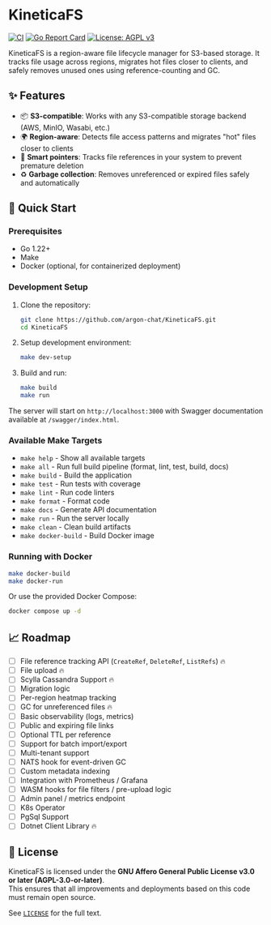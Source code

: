 # KineticaFS

[![CI](https://github.com/argon-chat/KineticaFS/actions/workflows/ci.yml/badge.svg)](https://github.com/argon-chat/KineticaFS/actions/workflows/ci.yml)
[![Go Report Card](https://goreportcard.com/badge/github.com/argon-chat/KineticaFS)](https://goreportcard.com/report/github.com/argon-chat/KineticaFS)
[![License: AGPL v3](https://img.shields.io/badge/License-AGPL_v3-blue.svg)](https://www.gnu.org/licenses/agpl-3.0)

KineticaFS is a region-aware file lifecycle manager for S3-based storage. It tracks file usage across regions, migrates
hot files closer to clients, and safely removes unused ones using reference-counting and GC.

## ✨ Features

- 📦 **S3-compatible**: Works with any S3-compatible storage backend (AWS, MinIO, Wasabi, etc.)
- 🌍 **Region-aware**: Detects file access patterns and migrates "hot" files closer to clients
- 🧠 **Smart pointers**: Tracks file references in your system to prevent premature deletion
- ♻️ **Garbage collection**: Removes unreferenced or expired files safely and automatically

## 🚀 Quick Start

### Prerequisites

- Go 1.22+ 
- Make
- Docker (optional, for containerized deployment)

### Development Setup

1. Clone the repository:
   ```bash
   git clone https://github.com/argon-chat/KineticaFS.git
   cd KineticaFS
   ```

2. Setup development environment:
   ```bash
   make dev-setup
   ```

3. Build and run:
   ```bash
   make build
   make run
   ```

The server will start on `http://localhost:3000` with Swagger documentation available at `/swagger/index.html`.

### Available Make Targets

- `make help` - Show all available targets
- `make all` - Run full build pipeline (format, lint, test, build, docs)
- `make build` - Build the application
- `make test` - Run tests with coverage
- `make lint` - Run code linters
- `make format` - Format code
- `make docs` - Generate API documentation
- `make run` - Run the server locally
- `make clean` - Clean build artifacts
- `make docker-build` - Build Docker image

### Running with Docker

```bash
make docker-build
make docker-run
```

Or use the provided Docker Compose:

```bash
docker compose up -d
```

## 📈 Roadmap

- [ ] File reference tracking API (`CreateRef`, `DeleteRef`, `ListRefs`) 🔥
- [ ] File upload 🔥
- [ ] Scylla Cassandra Support 🔥
- [ ] Migration logic
- [ ] Per-region heatmap tracking
- [ ] GC for unreferenced files 🔥
- [ ] Basic observability (logs, metrics)
- [ ] Public and expiring file links
- [ ] Optional TTL per reference
- [ ] Support for batch import/export
- [ ] Multi-tenant support
- [ ] NATS hook for event-driven GC
- [ ] Custom metadata indexing
- [ ] Integration with Prometheus / Grafana
- [ ] WASM hooks for file filters / pre-upload logic
- [ ] Admin panel / metrics endpoint
- [ ] K8s Operator
- [ ] PgSql Support
- [ ] Dotnet Client Library 🔥

## 📜 License

KineticaFS is licensed under the **GNU Affero General Public License v3.0 or later (AGPL-3.0-or-later)**.  
This ensures that all improvements and deployments based on this code must remain open source.

See [`LICENSE`](./LICENSE) for the full text.
